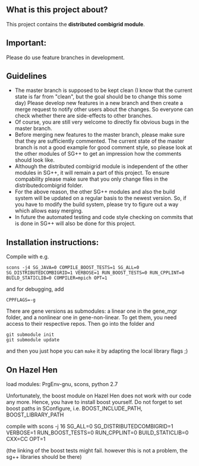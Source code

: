 What is this project about?
---------------------------
This project contains the __distributed combigrid module__. 

Important:
----------
Please do use feature branches in development.

Guidelines
---------
* The master branch is supposed to be kept clean (I know that the current state
is far from "clean", but the goal should be to change this some day) Please 
develop new features in a new branch and then create a merge request to notify 
other users about the changes. So everyone can check whether there are 
side-effects to other branches.
* Of course, you are still very welcome to directly fix obvious bugs in the 
master branch.
* Before merging new features to the master branch, please make sure that they
are sufficiently commented. The current state of the master branch is not a good
example for good comment style, so please look at the other modules of SG++ to
get an impression how the comments should look like.
* Although the distributed combigrid module is independent of the other modules
in SG++, it will remain a part of this project. To ensure compability please
make sure that you only change files in the distributedcombigrid folder. 
* For the above reason, the other SG++ modules and also the build system will be
updated on a regular basis to the newest version. So, if you have to modify the
build system, please try to figure out a way which allows easy merging.
* In future the automated testing and code style checking on commits that is 
done in SG++ will also be done for this project.

Installation instructions: 
--------------------------
Compile with e.g.
```
scons -j4 SG_JAVA=0 COMPILE_BOOST_TESTS=1 SG_ALL=0 SG_DISTRIBUTEDCOMBIGRID=1 VERBOSE=1 RUN_BOOST_TESTS=0 RUN_CPPLINT=0 BUILD_STATICLIB=0 COMPILER=mpich OPT=1
``` 
and for debugging, add
```
CPPFLAGS=-g
``` 

There are gene versions as submodules: a linear one in the gene_mgr folder, and 
a nonlinear one in gene-non-linear. To get them, you need access to their 
respective repos. Then go into the folder and

```
git submodule init
git submodule update
```
and then you just hope you can `make` it by adapting the local library flags ;)


On Hazel Hen
--------------
load modules: PrgEnv-gnu, scons, python 2.7

Unfortunately, the boost module on Hazel Hen does not work with our code any more.
Hence, you have to install boost yourself.
Do not forget to set boost paths in SConfigure, i.e. BOOST_INCLUDE_PATH, 
BOOST_LIBRARY_PATH

compile with
scons -j 16 SG_ALL=0 SG_DISTRIBUTEDCOMBIGRID=1 VERBOSE=1 RUN_BOOST_TESTS=0 RUN_CPPLINT=0 BUILD_STATICLIB=0 CXX=CC OPT=1

(the linking of the boost tests might fail. however this is not a problem, the
sg++ libraries should be there)



